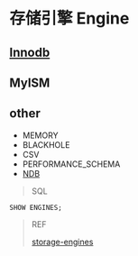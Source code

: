 # 存储引擎 Engine


## [Innodb](Innodb.md)

## MyISM

## other

- MEMORY
- BLACKHOLE
- CSV
- PERFORMANCE_SCHEMA
- [NDB](https://dev.mysql.com/doc/refman/5.6/en/mysql-cluster.html)

> SQL
```mysql
SHOW ENGINES;
```

> REF
> 
> [storage-engines](https://dev.mysql.com/doc/refman/5.6/en/storage-engines.html)
